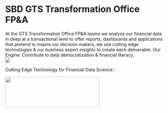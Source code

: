 
# SBD GTS Transformation Office  FP&A


At the GTS Transformation Office FP&A teams we analyze our financial data in deep at a transactional level to offer reports, dashboards and applications that pretend to inspire our decision makers, we use cutting edge technologies & our business expert insights to create each deliverable.
Our Engine: Contribute to data democratization & financial literacy.  
<img src="https://mk0nixsensorcommcpqi.kinstacdn.com/wp-content/uploads/2018/04/Stanley-Black-Decker-logo.png">


Cutting Edge Technology for Financial Data Science : 



<img src="https://rstudio.com/wp-content/uploads/2018/10/RStudio-Logo-White.png" width="300" height="100">
